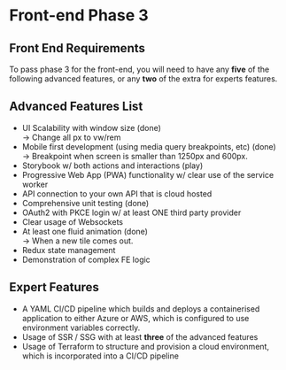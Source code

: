 # Front-end Phase 3
## Front End Requirements

To pass phase 3 for the front-end, you will need to have any __five__ of the following advanced features, or any __two__ of the extra for experts features.

## Advanced Features List

* UI Scalability with window size (done)<br>
-> Change all px to vw/rem
* Mobile first development (using media query breakpoints, etc) (done)<br>
-> Breakpoint when screen is smaller than 1250px and 600px.
* Storybook w/ both actions and interactions (play)
* Progressive Web App (PWA) functionality w/ clear use of the service worker
* API connection to your own API that is cloud hosted
* Comprehensive unit testing (done)
* OAuth2 with PKCE login w/ at least ONE third party provider
* Clear usage of Websockets
* At least one fluid animation (done)<br>
-> When a new tile comes out. 
* Redux state management
* Demonstration of complex FE logic

## Expert Features

* A YAML CI/CD pipeline which builds and deploys a containerised application to either Azure or AWS, which is configured to use environment variables correctly.
* Usage of SSR / SSG with at least __three__ of the advanced features
* Usage of Terraform to structure and provision a cloud environment, which is incorporated into a CI/CD pipeline
